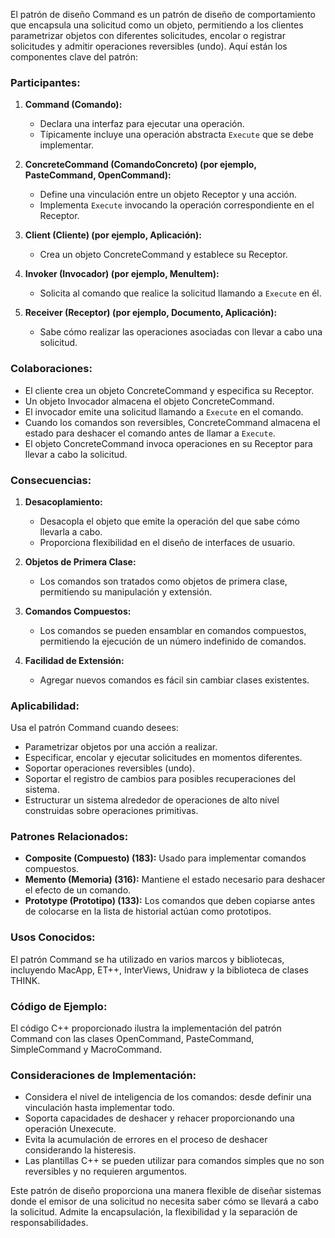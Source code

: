 El patrón de diseño Command es un patrón de diseño de comportamiento que encapsula una solicitud como un objeto, permitiendo a los clientes parametrizar objetos con diferentes solicitudes, encolar o registrar solicitudes y admitir operaciones reversibles (undo). Aquí están los componentes clave del patrón:

### Participantes:

1. **Command (Comando):**
   - Declara una interfaz para ejecutar una operación.
   - Típicamente incluye una operación abstracta `Execute` que se debe implementar.

2. **ConcreteCommand (ComandoConcreto) (por ejemplo, PasteCommand, OpenCommand):**
   - Define una vinculación entre un objeto Receptor y una acción.
   - Implementa `Execute` invocando la operación correspondiente en el Receptor.

3. **Client (Cliente) (por ejemplo, Aplicación):**
   - Crea un objeto ConcreteCommand y establece su Receptor.

4. **Invoker (Invocador) (por ejemplo, MenuItem):**
   - Solicita al comando que realice la solicitud llamando a `Execute` en él.

5. **Receiver (Receptor) (por ejemplo, Documento, Aplicación):**
   - Sabe cómo realizar las operaciones asociadas con llevar a cabo una solicitud.

### Colaboraciones:

- El cliente crea un objeto ConcreteCommand y especifica su Receptor.
- Un objeto Invocador almacena el objeto ConcreteCommand.
- El invocador emite una solicitud llamando a `Execute` en el comando.
- Cuando los comandos son reversibles, ConcreteCommand almacena el estado para deshacer el comando antes de llamar a `Execute`.
- El objeto ConcreteCommand invoca operaciones en su Receptor para llevar a cabo la solicitud.

### Consecuencias:

1. **Desacoplamiento:**
   - Desacopla el objeto que emite la operación del que sabe cómo llevarla a cabo.
   - Proporciona flexibilidad en el diseño de interfaces de usuario.

2. **Objetos de Primera Clase:**
   - Los comandos son tratados como objetos de primera clase, permitiendo su manipulación y extensión.

3. **Comandos Compuestos:**
   - Los comandos se pueden ensamblar en comandos compuestos, permitiendo la ejecución de un número indefinido de comandos.

4. **Facilidad de Extensión:**
   - Agregar nuevos comandos es fácil sin cambiar clases existentes.

### Aplicabilidad:

Usa el patrón Command cuando desees:
- Parametrizar objetos por una acción a realizar.
- Especificar, encolar y ejecutar solicitudes en momentos diferentes.
- Soportar operaciones reversibles (undo).
- Soportar el registro de cambios para posibles recuperaciones del sistema.
- Estructurar un sistema alrededor de operaciones de alto nivel construidas sobre operaciones primitivas.

### Patrones Relacionados:

- **Composite (Compuesto) (183):** Usado para implementar comandos compuestos.
- **Memento (Memoria) (316):** Mantiene el estado necesario para deshacer el efecto de un comando.
- **Prototype (Prototipo) (133):** Los comandos que deben copiarse antes de colocarse en la lista de historial actúan como prototipos.

### Usos Conocidos:

El patrón Command se ha utilizado en varios marcos y bibliotecas, incluyendo MacApp, ET++, InterViews, Unidraw y la biblioteca de clases THINK.

### Código de Ejemplo:

El código C++ proporcionado ilustra la implementación del patrón Command con las clases OpenCommand, PasteCommand, SimpleCommand y MacroCommand.

### Consideraciones de Implementación:

- Considera el nivel de inteligencia de los comandos: desde definir una vinculación hasta implementar todo.
- Soporta capacidades de deshacer y rehacer proporcionando una operación Unexecute.
- Evita la acumulación de errores en el proceso de deshacer considerando la histeresis.
- Las plantillas C++ se pueden utilizar para comandos simples que no son reversibles y no requieren argumentos.

Este patrón de diseño proporciona una manera flexible de diseñar sistemas donde el emisor de una solicitud no necesita saber cómo se llevará a cabo la solicitud. Admite la encapsulación, la flexibilidad y la separación de responsabilidades.